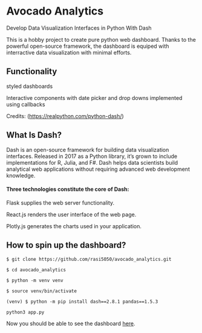 # Avocado Analytics
Develop Data Visualization Interfaces in Python With Dash

This is a hobby project to create pure python web dashboard. Thanks to the powerful open-source framework, the dashboard is equiped with interractive data visualization with minimal efforts.

## Functionality

styled dashboards 

Interactive components with date picker and drop downs implemented using callbacks

Credits: (https://realpython.com/python-dash/)

## What Is Dash?
Dash is an open-source framework for building data visualization interfaces. Released in 2017 as a Python library, it’s grown to include implementations for R, Julia, and F#. Dash helps data scientists build analytical web applications without requiring advanced web development knowledge.

#### Three technologies constitute the core of Dash:

Flask supplies the web server functionality.

React.js renders the user interface of the web page.

Plotly.js generates the charts used in your application.

## How to spin up the dashboard?

`$ git clone https://github.com/rasi5050/avocado_analytics.git`

`$ cd avocado_analytics`

`$ python -m venv venv`

`$ source venv/bin/activate`

`(venv) $ python -m pip install dash==2.8.1 pandas==1.5.3`

`python3 app.py`

Now you should be able to see the dashboard [here](http://localhost:8050).

